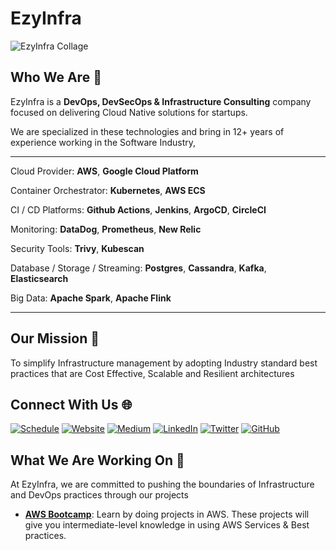 # EzyInfra

![EzyInfra Collage](./collage.png)

## Who We Are 🌟
EzyInfra is a **DevOps, DevSecOps & Infrastructure Consulting** company focused on delivering Cloud Native solutions for startups.

We are specialized in these technologies and bring in 12+ years of experience working in the Software Industry,

---

Cloud Provider: **AWS**, **Google Cloud Platform**

Container Orchestrator: **Kubernetes**, **AWS ECS**

CI / CD Platforms: **Github Actions**, **Jenkins**, **ArgoCD**, **CircleCI**

Monitoring: **DataDog**, **Prometheus**, **New Relic**

Security Tools: **Trivy**, **Kubescan**

Database / Storage / Streaming: **Postgres**, **Cassandra**, **Kafka**, **Elasticsearch**

Big Data: **Apache Spark**, **Apache Flink**


---

## Our Mission 🎯
To simplify Infrastructure management by adopting Industry standard best practices that are Cost Effective, Scalable and Resilient architectures

## Connect With Us 🌐

[![Schedule](https://img.shields.io/badge/Schedule_A_Call-Visit-orange?style=for-the-badge&logo=google-chrome&logoColor=white)](https://calendly.com/worldofprasanna/ezyinfra)
[![Website](https://img.shields.io/badge/Website-Visit-blue?style=for-the-badge&logo=google-chrome&logoColor=white)](https://www.ezyinfra.dev/)
[![Medium](https://img.shields.io/badge/Medium-Read-blue?style=for-the-badge&logo=medium&logoColor=white)](https://blog.ezyinfra.dev/)
[![LinkedIn](https://img.shields.io/badge/LinkedIn-Connect-blue?style=for-the-badge&logo=linkedin&logoColor=white)](https://www.linkedin.com/company/ezyinfra/)
[![Twitter](https://img.shields.io/badge/Twitter-Follow-blue?style=for-the-badge&logo=twitter&logoColor=white)](https://x.com/worldofprasanna)
[![GitHub](https://img.shields.io/badge/GitHub-Follow-blue?style=for-the-badge&logo=github&logoColor=white)](https://github.com/ezyinfra) 

## What We Are Working On 🔧

At EzyInfra, we are committed to pushing the boundaries of Infrastructure and DevOps practices through our projects

- [**AWS Bootcamp**](https://github.com/ezyinfra/aws-bootcamp): Learn by doing projects in AWS. These projects will give you intermediate-level knowledge in using AWS Services & Best practices.

